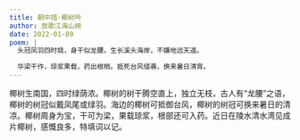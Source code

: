 ```yaml
---
title: 朝中措·椰树吟
author: 放歌江海山阙
date: 2022-01-09
poem: |
  头冠凤羽四时娆，身干似龙腰。生长溪头海岸，不嫌地远天遥。

  华梁干作，琼浆果载，药出根梢。抵死台风侵袭，换来暑日清宵。
---
```


椰树生南国，四时绿荫浓。椰树的树干腾空直上，独立无枝，古人有“龙腰”之语，椰树的树冠似戴凤尾或绿羽。海边的椰树可抵御台风，椰树的树冠可换来暑日的清凉。椰树周身为宝，干可为梁，果载琼浆，根部还可入药。近日在陵水清水湾见成片椰树，感慨良多，特填词以记。
